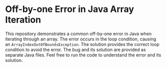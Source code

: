 # Off-by-one Error in Java Array Iteration

This repository demonstrates a common off-by-one error in Java when iterating through an array. The error occurs in the loop condition, causing an `ArrayIndexOutOfBoundsException`. The solution provides the correct loop condition to avoid the error.  The bug and its solution are provided as separate Java files.  Feel free to run the code to understand the error and its solution.
